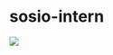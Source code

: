 # sosio-intern   

<a href="https://imgflip.com/gif/4a3q9k"><img src="https://imgflip.com/gif/4a3q9k"></a>

